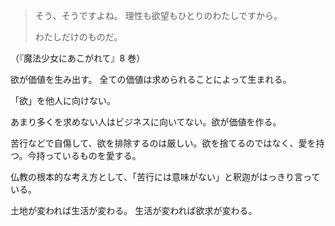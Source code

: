 > そう、そうですよね。
> 理性も欲望もひとりのわたしですから。
>
> わたしだけのものだ。

（『魔法少女にあこがれて』8 巻）

欲が価値を生み出す。
全ての価値は求められることによって生まれる。

「欲」を他人に向けない。

あまり多くを求めない人はビジネスに向いてない。欲が価値を作る。

苦行などで自傷して、欲を排除するのは厳しい。欲を捨てるのではなく、愛を持つ。今持っているものを愛する。

仏教の根本的な考え方として、「苦行には意味がない」と釈迦がはっきり言っている。

土地が変われば生活が変わる。
生活が変われば欲求が変わる。

